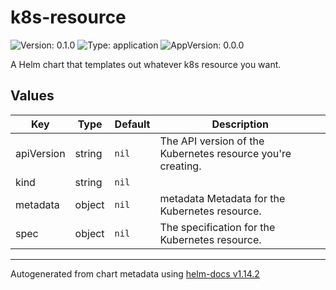 # k8s-resource

![Version: 0.1.0](https://img.shields.io/badge/Version-0.1.0-informational?style=flat-square) ![Type: application](https://img.shields.io/badge/Type-application-informational?style=flat-square) ![AppVersion: 0.0.0](https://img.shields.io/badge/AppVersion-0.0.0-informational?style=flat-square)

A Helm chart that templates out whatever k8s resource you want.

## Values

| Key | Type | Default | Description |
|-----|------|---------|-------------|
| apiVersion | string | `nil` | The API version of the Kubernetes resource you're creating. |
| kind | string | `nil` |  |
| metadata | object | `nil` | metadata Metadata for the Kubernetes resource. |
| spec | object | `nil` | The specification for the Kubernetes resource. |

----------------------------------------------
Autogenerated from chart metadata using [helm-docs v1.14.2](https://github.com/norwoodj/helm-docs/releases/v1.14.2)
